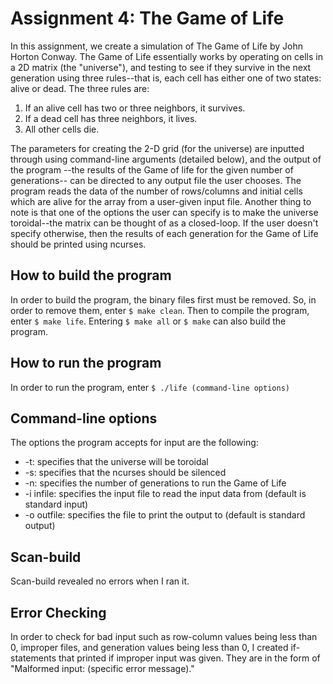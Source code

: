 # Assignment 4: The Game of Life
In this assignment, we create a simulation of The Game of Life by John Horton Conway. The Game of Life essentially works by operating on cells in a 2D matrix (the "universe"), and testing to see if they survive in the next generation using three rules--that is, each cell has either one of two states: alive or dead. The three rules are:
 
 1. If an alive cell has two or three neighbors, it survives.
 2. If a dead cell has three neighbors, it lives.
 3. All other cells die.
 
The parameters for creating the 2-D grid (for the universe) are inputted through using command-line arguments (detailed below), and the output of the program --the results of the Game of life for the given 
number of generations-- can be directed to any output file the user chooses. The program reads the data of the number of rows/columns and initial cells which are alive for the array from a user-given input file.
Another thing to note is that one of the options the user can specify is to make the universe toroidal--the matrix can be thought of as a closed-loop. If the user doesn't specify otherwise, then the results
of each generation for the Game of Life should be printed using ncurses.
## How to build the program
In order to build the program, the binary files first must be removed. So, in order to remove them, enter `$ make clean`. Then to compile the program, enter `$ make life`. Entering `$ make all` or `$ make` can also build the program.

## How to run the program
In order to run the program, enter `$ ./life (command-line options)`

## Command-line options
The options the program accepts for input are the following:
- -t: specifies that the universe will be toroidal
- -s: specifies that the ncurses should be silenced
- -n: specifies the number of generations to run the Game of Life
- -i infile: specifies the input file to read the input data from (default is standard input)
- -o outfile: specifies the file to print the output to (default is standard output)

## Scan-build
Scan-build revealed no errors when I ran it.

## Error Checking
In order to check for bad input such as row-column values being less than 0, improper files, and generation values being less than 0, I created if-statements that printed if improper input was given. They are in the form of "Malformed input: (specific error message)."
